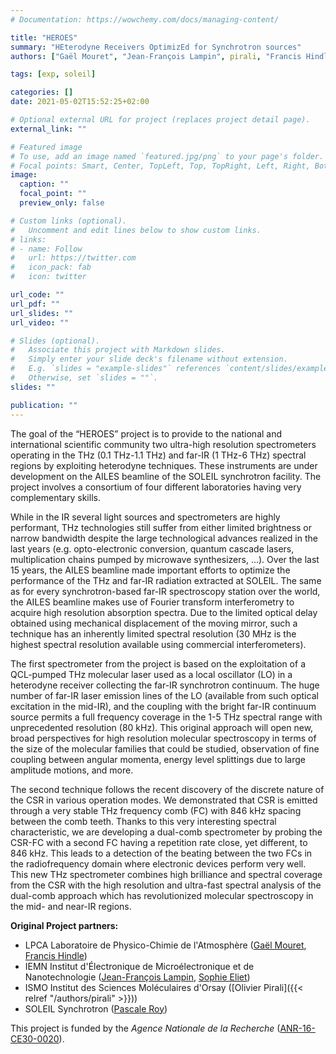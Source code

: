 ```yaml
---
# Documentation: https://wowchemy.com/docs/managing-content/

title: "HEROES"
summary: "HEterodyne Receivers OptimizEd for Synchrotron sources"
authors: ["Gaël Mouret", "Jean-François Lampin", pirali, "Francis Hindle", "Sophie Eliet", "Marie-Hélène Mammez", "Dominique Mammez", hearne, martin-drumel, "Pascale Roy"]

tags: [exp, soleil]

categories: []
date: 2021-05-02T15:52:25+02:00

# Optional external URL for project (replaces project detail page).
external_link: ""

# Featured image
# To use, add an image named `featured.jpg/png` to your page's folder.
# Focal points: Smart, Center, TopLeft, Top, TopRight, Left, Right, BottomLeft, Bottom, BottomRight.
image:
  caption: ""
  focal_point: ""
  preview_only: false

# Custom links (optional).
#   Uncomment and edit lines below to show custom links.
# links:
# - name: Follow
#   url: https://twitter.com
#   icon_pack: fab
#   icon: twitter

url_code: ""
url_pdf: ""
url_slides: ""
url_video: ""

# Slides (optional).
#   Associate this project with Markdown slides.
#   Simply enter your slide deck's filename without extension.
#   E.g. `slides = "example-slides"` references `content/slides/example-slides.md`.
#   Otherwise, set `slides = ""`.
slides: ""

publication: ""
---
```


The goal of the “HEROES” project is to provide to the national and international scientific community two ultra-high resolution spectrometers operating in the THz (0.1 THz-1.1 THz) and far-IR (1 THz-6 THz) spectral regions by exploiting heterodyne techniques. These instruments are under development on the AILES beamline of the SOLEIL synchrotron facility. The project involves a consortium of four different laboratories having very complementary skills.

While in the IR several light sources and spectrometers are highly performant, THz technologies still suffer from either limited brightness or narrow bandwidth despite the large technological advances realized in the last years (e.g. opto-electronic conversion, quantum cascade lasers, multiplication chains pumped by microwave synthesizers, …). Over the last 15 years, the AILES beamline made important efforts to optimize the performance of the THz and far-IR radiation extracted at SOLEIL. The same as for every synchrotron-based far-IR spectroscopy station over the world, the AILES beamline makes use of Fourier transform interferometry to acquire high resolution absorption spectra. Due to the limited optical delay obtained using mechanical displacement of the moving mirror, such a technique has an inherently limited spectral resolution (30 MHz is the highest spectral resolution available using commercial interferometers).

The first spectrometer from the project is based on the exploitation of a QCL-pumped THz molecular laser used as a local oscillator (LO) in a heterodyne receiver collecting the far-IR synchrotron continuum. The huge number of far-IR laser emission lines of the LO (available from such optical excitation in the mid-IR), and the coupling with the bright far-IR continuum source permits a full frequency coverage in the 1-5 THz spectral range with unprecedented resolution (80 kHz). This original approach will open new, broad perspectives for high resolution molecular spectroscopy in terms of the size of the molecular families that could be studied, observation of fine coupling between angular momenta, energy level splittings due to large amplitude motions, and more.

The second technique follows the recent discovery of the discrete nature of the CSR in various operation modes. We demonstrated that CSR is emitted through a very stable THz frequency comb (FC) with 846 kHz spacing between the comb teeth. Thanks to this very interesting spectral characteristic, we are developing a dual-comb spectrometer by probing the CSR-FC with a second FC having a repetition rate close, yet different, to 846 kHz. This leads to a detection of the beating between the two FCs in the radiofrequency domain where electronic devices perform very well. This new THz spectrometer combines high brilliance and spectral coverage from the CSR with the high resolution and ultra-fast spectral analysis of the dual-comb approach which has revolutionized molecular spectroscopy in the mid- and near-IR regions.


**Original Project partners:**
- LPCA Laboratoire de Physico-Chimie de l'Atmosphère ([Gaël Mouret](https://lpca.univ-littoral.fr/personnels/pages-personnelles/pers_mouret/), [Francis Hindle](https://lpca.univ-littoral.fr/personnels/pages-personnelles/pers_hindle/))
- IEMN Institut d'Électronique de Microélectronique et de Nanotechnologie ([Jean-François Lampin](https://photoniquethz.iemn.univ-lille1.fr/membres/jean-francois-lampin/), [Sophie Eliet](http://fedmecalille.univ-lille.fr/unites/institut-delectronique-de-microelectronique-et-de-nanotechnologie-iemn-umr-8520))
- ISMO Institut des Sciences Moléculaires d'Orsay ([Olivier Pirali]({{< relref "/authors/pirali" >}}))
- SOLEIL Synchrotron ([Pascale Roy](https://www.synchrotron-soleil.fr/fr/lignes-de-lumiere/ailes))


This project is funded by the *Agence Nationale de la Recherche* ([ANR-16-CE30-0020](https://anr.fr/Project-ANR-16-CE30-0020)).
